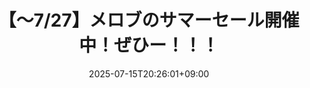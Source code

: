 ---
title: "【〜7/27】メロブのサマーセール開催中！ぜひー！！！"
date: 2025-07-15T20:26:01+09:00
draft: false
#categories: [""]
#tags: [""]
#featureimage: ""
expiryDate: 2025-07-27T23:59:59+09:00
externalUrl: "https://www.melonbooks.co.jp/circle/?circle_id=119704&act=&orderby=publish_start_date&disp_number=100&pageno=1&is_sp_view=0&fromagee_flg=2&search_target%5B%5D=1&additional_all=1&product_type=0&discount_price%5B%5D=1&is_end_of_sale2=1&text_type=all&name=#form1"
---